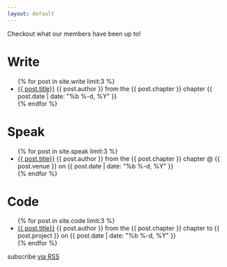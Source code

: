```yaml
---
layout: default
---
```


Checkout what our members have been up to!

# Write
<ul class="post-list">
{% for post in site.write limit:3 %}
  <li>
    <a href="{{ post.link }}" class="post-link">{{ post.title}}</a>
    <span class="post-author">{{ post.author }} from the {{ post.chapter }} chapter</span>
    <span class="post-meta">{{ post.date | date: "%b %-d, %Y" }}</a>
  </li>
{% endfor %}
</ul>

# Speak
<ul class="post-list">
{% for post in site.speak limit:3 %}
  <li>
    <a href="{{ post.link }}" class="post-link">{{ post.title}}</a>
    <span class="post-author">{{ post.author }} from the {{ post.chapter }} chapter</span>
    <span class="post-meta">@ {{ post.venue }} on {{ post.date | date: "%b %-d, %Y" }}</a>
  </li>
{% endfor %}
</ul>

# Code
<ul class="post-list">
{% for post in site.code limit:3 %}
  <li>
    <a href="{{ post.link }}" class="post-link">{{ post.title}}</a>
    <span class="post-author">{{ post.author }} from the {{ post.chapter }} chapter</span>
    <span class="post-meta">to {{ post.project }} on {{ post.date | date: "%b %-d, %Y" }}</a>
  </li>
{% endfor %}
</ul>

<p class="rss-subscribe">subscribe <a href="{{ "/feed.xml" | prepend: site.baseurl }}">via RSS</a></p>

